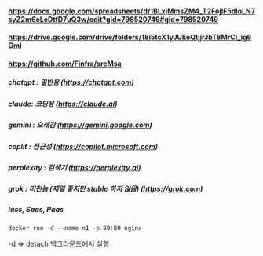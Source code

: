 ####

#### https://docs.google.com/spreadsheets/d/1BLxjMmsZM4_T2FojlF5dIoLN7syZ2m6eLeDtfD7uQ3w/edit?gid=798520749#gid=798520749
#### https://drive.google.com/drive/folders/18i5tcX1yJUkoQtjjrJbT8MrCI_ig6Gml
#### https://github.com/Finfra/sreMsa


##### chatgpt : 일반용 (https://chatgpt.com)
##### claude: 코딩용 (https://claude.ai)
##### gemini : 오래감 (https://gemini.google.com)
##### coplit : 접근성 (https://copilot.microsoft.com)
##### perplexity : 검색기 (https://perplexity.ai)
##### grok : 미친놈 (제일 좋지만 stable 하지 않음) (https://grok.com)


##### Iass, Saas, Paas 

```
docker run -d --name n1 -p 80:80 nginx
```

-d => detach 백그라운드에서 실행
